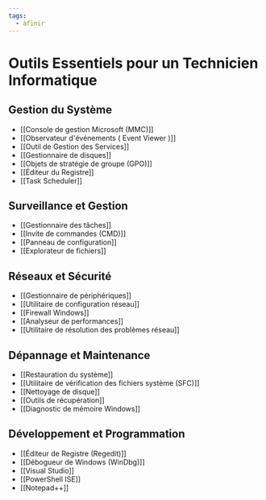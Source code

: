 ```yaml
---
tags:
  - àfinir
---
```

# Outils Essentiels pour un Technicien Informatique

## Gestion du Système

- [[Console de gestion Microsoft (MMC)]]
- [[Observateur d'événements ( Event Viewer )]]
- [[Outil de Gestion des Services]]
- [[Gestionnaire de disques]]
- [[Objets de stratégie de groupe (GPO)]]
- [[Éditeur du Registre]]
- [[Task Scheduler]]

## Surveillance et Gestion

- [[Gestionnaire des tâches]]
- [[Invite de commandes (CMD)]]
- [[Panneau de configuration]]
- [[Explorateur de fichiers]]

## Réseaux et Sécurité

- [[Gestionnaire de périphériques]]
- [[Utilitaire de configuration réseau]]
- [[Firewall Windows]]
- [[Analyseur de performances]]
- [[Utilitaire de résolution des problèmes réseau]]

## Dépannage et Maintenance

- [[Restauration du système]]
- [[Utilitaire de vérification des fichiers système (SFC)]]
- [[Nettoyage de disque]]
- [[Outils de récupération]]
- [[Diagnostic de mémoire Windows]]

## Développement et Programmation

- [[Éditeur de Registre (Regedit)]]
- [[Débogueur de Windows (WinDbg)]]
- [[Visual Studio]]
- [[PowerShell ISE]]
- [[Notepad++]]
